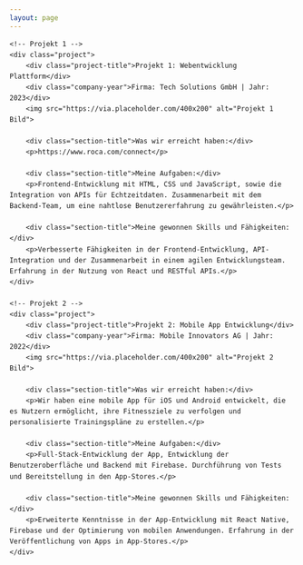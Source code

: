 ```yaml
---
layout: page
---
```


<html lang="de">
<head>
    <meta charset="UTF-8">
    <meta name="viewport" content="width=device-width, initial-scale=1.0">
    <style>
        body {
            line-height: 1.6;
            margin: none;
        }
        .project {
            border: none;
            padding: none;
            margin-bottom: 20px;
        }
        .project-title {
            font-size: 1.5em;
            margin-bottom: none;
        }
        .company-year {
            font-style: italic;
            margin-bottom: 10px;
        }
        .project img {
            max-width: 100%;
            height: auto;
            margin-bottom: 10px;
        }
        .section-title {
            font-weight: bold;
            margin-top: none;
        }
    </style>
</head>
<body>

    <!-- Projekt 1 -->
    <div class="project">
        <div class="project-title">Projekt 1: Webentwicklung Plattform</div>
        <div class="company-year">Firma: Tech Solutions GmbH | Jahr: 2023</div>
        <img src="https://via.placeholder.com/400x200" alt="Projekt 1 Bild">
        
        <div class="section-title">Was wir erreicht haben:</div>
        <p>https://www.roca.com/connect</p>

        <div class="section-title">Meine Aufgaben:</div>
        <p>Frontend-Entwicklung mit HTML, CSS und JavaScript, sowie die Integration von APIs für Echtzeitdaten. Zusammenarbeit mit dem Backend-Team, um eine nahtlose Benutzererfahrung zu gewährleisten.</p>

        <div class="section-title">Meine gewonnen Skills und Fähigkeiten:</div>
        <p>Verbesserte Fähigkeiten in der Frontend-Entwicklung, API-Integration und der Zusammenarbeit in einem agilen Entwicklungsteam. Erfahrung in der Nutzung von React und RESTful APIs.</p>
    </div>

    <!-- Projekt 2 -->
    <div class="project">
        <div class="project-title">Projekt 2: Mobile App Entwicklung</div>
        <div class="company-year">Firma: Mobile Innovators AG | Jahr: 2022</div>
        <img src="https://via.placeholder.com/400x200" alt="Projekt 2 Bild">
        
        <div class="section-title">Was wir erreicht haben:</div>
        <p>Wir haben eine mobile App für iOS und Android entwickelt, die es Nutzern ermöglicht, ihre Fitnessziele zu verfolgen und personalisierte Trainingspläne zu erstellen.</p>

        <div class="section-title">Meine Aufgaben:</div>
        <p>Full-Stack-Entwicklung der App, Entwicklung der Benutzeroberfläche und Backend mit Firebase. Durchführung von Tests und Bereitstellung in den App-Stores.</p>

        <div class="section-title">Meine gewonnen Skills und Fähigkeiten:</div>
        <p>Erweiterte Kenntnisse in der App-Entwicklung mit React Native, Firebase und der Optimierung von mobilen Anwendungen. Erfahrung in der Veröffentlichung von Apps in App-Stores.</p>
    </div>

</body>
</html>

